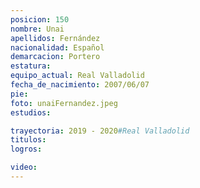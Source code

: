 ```yaml
---
posicion: 150
nombre: Unai
apellidos: Fernández
nacionalidad: Español
demarcacion: Portero
estatura:
equipo_actual: Real Valladolid
fecha_de_nacimiento: 2007/06/07
pie:
foto: unaiFernandez.jpeg
estudios:

trayectoria: 2019 - 2020#Real Valladolid
titulos:
logros:

video:
---
```


